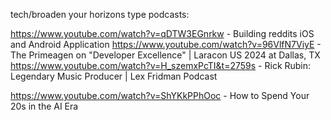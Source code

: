 tech/broaden your horizons type podcasts:


https://www.youtube.com/watch?v=qDTW3EGnrkw - Building reddits iOS and Android Application
https://www.youtube.com/watch?v=96VlfN7ViyE - The Primeagen on "Developer Excellence" | Laracon US 2024 at Dallas, TX
https://www.youtube.com/watch?v=H_szemxPcTI&t=2759s - Rick Rubin: Legendary Music Producer | Lex Fridman Podcast

https://www.youtube.com/watch?v=ShYKkPPhOoc - How to Spend Your 20s in the AI Era

